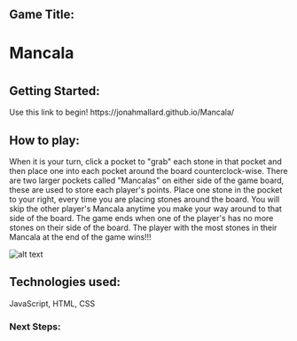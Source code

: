 <h2>Game Title:<h2> <h1>Mancala<h1>

<h2>Getting Started:</h2> Use this link to begin! https://jonahmallard.github.io/Mancala/

<h2>How to play: </h2> When it is your turn, click a pocket to "grab" each stone in that pocket and then place one into each pocket around the board counterclock-wise. There are two larger pockets called "Mancalas" on either side of the game board, these are used to store each player's points. Place one stone in the pocket to your right, every time you are placing stones around the board. You will skip the other player's Mancala anytime you make your way around to that side of the board. The game ends when one of the player's has no more stones on their side of the board. The player with the most stones in their Mancala at the end of the game wins!!!

![alt text](https://imgur.com/7Lc1oZZ.png)

<h2>Technologies used: </h2> JavaScript, HTML, CSS

<h3>Next Steps: </h3None, at this time.